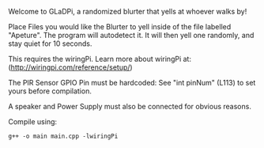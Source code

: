 Welcome to GLaDPi, a randomized blurter that 
yells at whoever walks by!

Place Files you would like the Blurter to yell
inside of the file labelled "Apeture". The program will autodetect it.
It will then yell one randomly, and stay quiet for 10 seconds.


This requires the wiringPi. Learn more 
about wiringPi at: (http://wiringpi.com/reference/setup/)

The PIR Sensor GPIO Pin must be hardcoded:
See "int pinNum" (L113) to set yours before 
compilation. 


A speaker and Power Supply must also 
be connected for obvious reasons. 


Compile using:

`g++ -o main main.cpp -lwiringPi`
